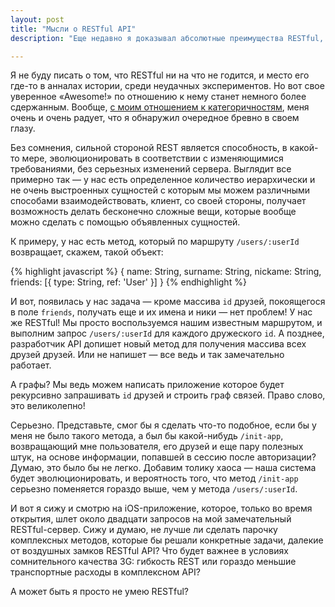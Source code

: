 ```yaml
---
layout: post
title: "Мысли о RESTful API"
description: "Еще недавно я доказывал абсолютные преимущества RESTful, но тут я задумался над тем, что именно он приносит в жертву гибкости."

---
```


Я не буду писать о том, что RESTful ни на что не годится, и место его где-то
в анналах истории, среди неудачных экспериментов. Но вот свое уверенное
«Awesome!» по отношению к нему станет немного более сдержанным. Вообще, [с моим
отношением к категоричностям][0], меня очень и очень радует, что я обнаружил
очередное бревно в своем глазу.

Без сомнения, сильной стороной REST является способность, в какой-то мере, 
эволюционировать в соответствии с изменяющимися требованиями, без серьезных
изменений сервера. Выглядит все примерно так — у нас есть определенное количество
иерархически и не очень выстроенных сущностей с которым мы можем различными
способами взаимодействовать, клиент, со своей стороны, получает возможность
делать бесконечно сложные вещи, которые вообще можно сделать с помощью
объявленных сущностей.

К примеру, у нас есть метод, который по маршруту `/users/:userId` возвращает,
скажем, такой объект:


{% highlight javascript %}
{
  name: String,
  surname: String,
  nickame: String,
  friends: [{
    type: String,
    ref: 'User'
  }]
}
{% endhighlight %}

И вот, появилась у нас задача — кроме массива `id` друзей, покоящегося в поле
`friends`, получать еще и их имена и ники — нет проблем! У нас же RESTful! Мы
просто воспользуемся нашим известным маршрутом, и выполним запрос `/users/:userId`
для каждого дружеского `id`. А позднее, разработчик API допишет новый
метод для получения массива всех друзей друзей. Или не напишет — все ведь и так
замечательно работает.

А графы? Мы ведь можем написать приложение которое будет рекурсивно запрашивать
`id` друзей и строить граф связей. Право слово, это великолепно!

Серьезно. Представьте, смог бы я сделать что-то подобное, если бы у меня
не было такого метода, а был бы какой-нибудь `/init-app`, возвращающий мне
пользователя, его друзей и еще пару полезных штук, на основе информации,
попавшей в сессию после авторизации? Думаю, это было бы не легко. Добавим
толику хаоса — наша система будет эволюционировать, и вероятность
того, что метод `/init-app` серьезно поменяется гораздо выше, чем у метода
`/users/:userId`.

И вот я сижу и смотрю на iOS-приложение, которое, только во время открытия,
шлет около двадцати запросов на мой замечательный RESTful-сервер. Сижу и думаю,
не лучше ли сделать парочку комплексных методов, которые бы решали конкретные
задачи, далекие от воздушных замков RESTful API? Что будет важнее в условиях
сомнительного качества 3G: гибкость REST или гораздо меньшие транспортные расходы
в комплексном API?

А может быть я просто не умею RESTful?

[0]: /2014/03/02/boobs-driven-development/